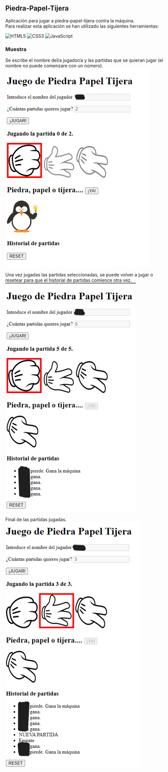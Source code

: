 ## Piedra-Papel-Tijera ##

Aplicación para jugar a piedra-papel-tijera contra la máquina.  
Para realizar esta aplicación se han utilizado las siguientes herramientas:

 ![HTML5](https://img.shields.io/badge/html5-%23E34F26.svg?style=for-the-badge&logo=html5&logoColor=white)  ![CSS3](https://img.shields.io/badge/css3-%231572B6.svg?style=for-the-badge&logo=css3&logoColor=white)  ![JavaScript](https://img.shields.io/badge/javascript-%23323330.svg?style=for-the-badge&logo=javascript&logoColor=%23F7DF1E)

### Muestra ###

Se escribe el nombre del/a jugador/a y las partidas que se quieran jugar (el nombre no puede comenzare con un número).    
![Inicio de la partida](/imgReadme/2partidas.png)   

Una vez jugadas las partidas seleccionadas, se puede volver a jugar o resetear para que el historial de partidas comience otra vez.  
![Partidas](/imgReadme/5partidas.png)   

Final de las partidas jugadas.  
![Fianl partidas](/imgReadme/final.png)    

